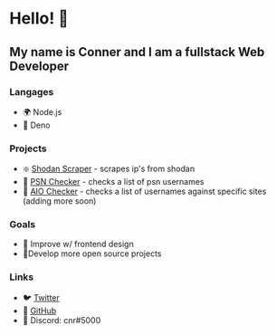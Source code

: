 # Hello! 👋
## My name is Conner and I am a fullstack Web Developer

### Langages
- 🌍 Node.js
- 🦖 Deno

### Projects
- ❇️ [Shodan Scraper](https://github.com/connuh/shodan-scraper) - scrapes ip's from shodan
- 🔰 [PSN Checker](https://github.com/connuh/psn-checker) - checks a list of psn usernames
- 🚀 [AIO Checker](https://github.com/connuh/aio-checker) - checks a list of usernames against specific sites (adding more soon)

### Goals
- 🙈 Improve w/ frontend design
- 🌹Develop more open source projects

### Links
- 🐦 [Twitter](https://twitter.com/c2nner)
- 🐧 [GitHub](https://github.com/connuh)
- 👾 Discord: cnr#5000
